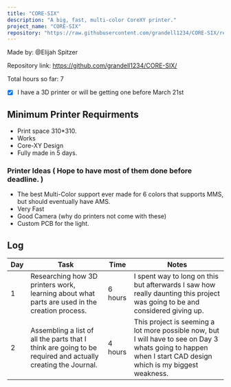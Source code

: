 ```yaml
---
title: "CORE-SIX"
description: "A big, fast, multi-color CoreXY printer."
project_name: "CORE-SIX"
repository: "https://raw.githubusercontent.com/grandell1234/CORE-SIX/refs/heads/main/JOURNAL.md"
---
```

Made by: @Elijah Spitzer

Repository link: https://github.com/grandell1234/CORE-SIX/

Total hours so far: 7

- [x] I have a 3D printer or will be getting one before March 21st

## Minimum Printer Requirments

* Print space 310*310.
* Works
* Core-XY Design
* Fully made in 5 days.

### Printer Ideas ( Hope to have most of them done before deadline. )

* The best Multi-Color support ever made for 6 colors that supports MMS, but should eventually have AMS.
* Very Fast
* Good Camera (why do printers not come with these)
* Custom PCB for the light.

## Log

| Day  | Task                     | Time      | Notes                                                                           |
| ----- | ------------------------ | --------- | ------------------------------------------------------------------------------- |
| 1 | Researching how 3D printers work, learning about what parts are used in the creation process. | 6 hours    | I spent way to long on this but afterwards I saw how really daunting this project was going to be and considered giving up.|
| 2 | Assembling a list of all the parts that I think are going to be required and actually creating the Journal. | 4 hours | This project is seeming a lot more possible now, but I will have to see on Day 3 whats going to happen when I start CAD design which is my biggest weakness. |
